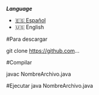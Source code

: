 ***Language***
- [🇪🇸 Español](./README.es.md)
- 🇺🇸 English

#Para descargar

git clone https://github.com...


#Compilar

javac NombreArchivo.java


#Ejecutar
java NombreArchivo.java
